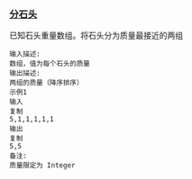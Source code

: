 ### [分石头](<https://www.nowcoder.com/practice/343e8ccf80474ef686005d95637dd08d?tpId=179&&tqId=34185&rp=1&ru=/ta/exam-other&qru=/ta/exam-other/question-ranking>)

已知石头重量数组。将石头分为质量最接近的两组

```
输入描述:
数组，值为每个石头的质量
输出描述:
两组的质量（降序排序）
示例1
输入
复制
5,1,1,1,1,1
输出
复制
5,5
备注:
质量限定为 Integer
```

